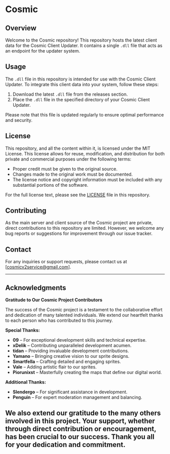 # Cosmic

## Overview
Welcome to the Cosmic repository! This repository hosts the latest client data for the Cosmic Client Updater. It contains a single `.dll` file that acts as an endpoint for the updater system.

## Usage
The `.dll` file in this repository is intended for use with the Cosmic Client Updater. To integrate this client data into your system, follow these steps:

1. Download the latest `.dll` file from the releases section.
2. Place the `.dll` file in the specified directory of your Cosmic Client Updater.

Please note that this file is updated regularly to ensure optimal performance and security.

## License
This repository, and all the content within it, is licensed under the MIT License. This license allows for reuse, modification, and distribution for both private and commercial purposes under the following terms:

- Proper credit must be given to the original source.
- Changes made to the original work must be documented.
- The license notice and copyright information must be included with any substantial portions of the software.

For the full license text, please see the [LICENSE](LICENSE) file in this repository.

## Contributing
As the main server and client source of the Cosmic project are private, direct contributions to this repository are limited. However, we welcome any bug reports or suggestions for improvement through our issue tracker.

## Contact
For any inquiries or support requests, please contact us at [cosmicv2service@gmail.com].

---

## Acknowledgments

**Gratitude to Our Cosmic Project Contributors**

The success of the Cosmic project is a testament to the collaborative effort and dedication of many talented individuals. We extend our heartfelt thanks to each person who has contributed to this journey.

**Special Thanks:**

- **09** – For exceptional development skills and technical expertise.
- **xDelik** – Contributing unparalleled development acumen.
- **tidan** – Providing invaluable development contributions.
- **Yamano** – Bringing creative vision to our sprite designs.
- **Smartfella** – Crafting detailed and engaging sprites.
- **Vale** – Adding artistic flair to our sprites.
- **Piorunixst** – Masterfully creating the maps that define our digital world.

**Additional Thanks:**

- **Slendergo** – For significant assistance in development.
- **Penguin** – For expert moderation management and balancing.

We also extend our gratitude to the many others involved in this project. Your support, whether through direct contribution or encouragement, has been crucial to our success. Thank you all for your dedication and commitment.
---
